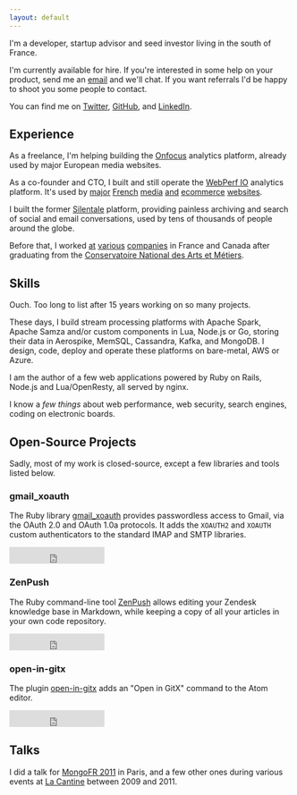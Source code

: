 ```yaml
---
layout: default
---
```


I'm a developer, startup advisor and seed investor living in the south of France.


I'm currently available for hire. If you're interested in some help on your product, send me an <a href="mailto:nicolas.fouche@gmail.com">email</a> and we'll chat. If you want referrals I'd be happy to shoot you some people to contact.

You can find me on [Twitter](http://twitter.com/nfo), [GitHub](http://github.com/nfo), and [LinkedIn](http://www.linkedin.com/in/nicolasfouche).

## Experience

As a freelance, I'm helping building the [Onfocus](http://onfocus.io/) analytics platform, already used by major European media websites.

As a co-founder and CTO, I built and still operate the [WebPerf IO](http://webperf.io/) analytics platform. It's used by [major](http://www.lefigaro.fr) [French](http://www.lexpress.fr) [media](http://www.leparisien.fr) [and](http://www.lequipe.fr/) [ecommerce](http://priceminister.com) [websites](http://www.clubic.com/).

I built the former [Silentale](http://silentale.com) platform, providing painless archiving and search of social and email conversations, used by tens of thousands of people around the globe.

Before that, I worked [at](http://atos.net) [various](http://www.opentext.com/) [companies](http://www.michelin.com/) in France and Canada after graduating from the [Conservatoire National des Arts et Métiers](http://the.cnam.eu/).

## Skills

Ouch. Too long to list after 15 years working on so many projects.

These days, I build stream processing platforms with Apache Spark, Apache Samza and/or custom components in Lua, Node.js or Go, storing their data in Aerospike, MemSQL, Cassandra, Kafka, and MongoDB. I design, code, deploy and operate these platforms on bare-metal, AWS or Azure.

I am the author of a few web applications powered by Ruby on Rails, Node.js and Lua/OpenResty, all served by nginx.

I know a *few things* about web performance, web security, search engines, coding on electronic boards.

## Open-Source Projects

Sadly, most of my work is closed-source, except a few libraries and tools listed below.

### gmail_xoauth

The Ruby library [gmail_xoauth](https://github.com/nfo/gmail_xoauth) provides passwordless access to Gmail, via the OAuth 2.0 and OAuth 1.0a protocols. It adds the `XOAUTH2` and `XOAUTH` custom authenticators to the standard IMAP and SMTP libraries.
<iframe src="https://ghbtns.com/github-btn.html?user=nfo&amp;repo=gmail_xoauth&amp;type=watch&amp;count=true&amp;size=large"
  allowtransparency="true" frameborder="0" scrolling="0" width="170" height="30"></iframe><br/>

### ZenPush

The Ruby command-line tool [ZenPush](https://github.com/cleverscale/zenpush) allows editing your Zendesk knowledge base in Markdown, while keeping a copy of all your articles in your own code repository.
<iframe src="https://ghbtns.com/github-btn.html?user=cleverscale&amp;repo=zenpush&amp;type=watch&amp;count=true&amp;size=large"
  allowtransparency="true" frameborder="0" scrolling="0" width="170" height="30"></iframe><br/>

### open-in-gitx

The plugin [open-in-gitx](https://github.com/nfo/atom-open-in-gitx) adds an "Open in GitX" command to the Atom editor.
<iframe src="https://ghbtns.com/github-btn.html?user=nfo&amp;repo=atom-open-in-gitx&amp;type=watch&amp;count=true&amp;size=large"
  allowtransparency="true" frameborder="0" scrolling="0" width="170" height="30"></iframe><br/>

## Talks

I did a talk for [MongoFR 2011](http://lanyrd.com/2011/mongofr/speakers/) in Paris, and a few other ones during various events at [La Cantine](https://paris.numa.co/) between 2009 and 2011.
